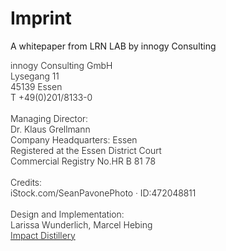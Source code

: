 # Imprint

A whitepaper from LRN LAB by innogy Consulting

<p style="font-weight: 300">
innogy Consulting GmbH<br/>
Lysegang 11<br/>
45139 Essen<br/>
T +49(0)201/8133-0<br/><br/>
Managing Director:<br/>
Dr. Klaus Grellmann<br/>
Company Headquarters: Essen<br/>
Registered at the Essen District Court<br/>
Commercial Registry No.HR B 81 78<br/><br/>
Credits:<br/>iStock.com/SeanPavonePhoto · ID:472048811<br/><br/>
Design and Implementation:<br/>
Larissa Wunderlich, Marcel Hebing<br/>
<a href="http://www.impactdistillery.com">Impact Distillery</a>
</p>
